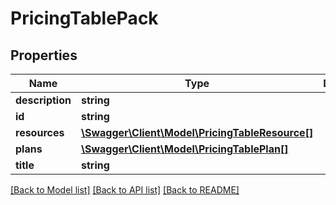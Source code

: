 # PricingTablePack

## Properties
Name | Type | Description | Notes
------------ | ------------- | ------------- | -------------
**description** | **string** |  | [optional] 
**id** | **string** |  | [optional] 
**resources** | [**\Swagger\Client\Model\PricingTableResource[]**](PricingTableResource.md) |  | [optional] 
**plans** | [**\Swagger\Client\Model\PricingTablePlan[]**](PricingTablePlan.md) |  | [optional] 
**title** | **string** |  | [optional] 

[[Back to Model list]](../README.md#documentation-for-models) [[Back to API list]](../README.md#documentation-for-api-endpoints) [[Back to README]](../README.md)


